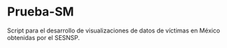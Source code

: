 # Prueba-SM
Script para el desarrollo de visualizaciones de datos de víctimas en México obtenidas por el SESNSP.
